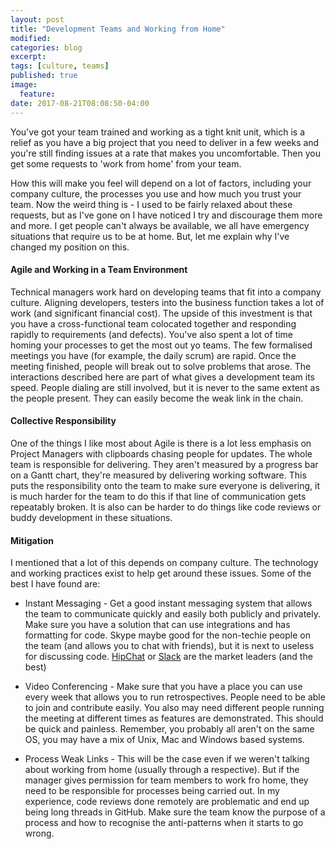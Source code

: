 ```yaml
---
layout: post
title: "Development Teams and Working from Home"
modified:
categories: blog
excerpt:
tags: [culture, teams]
published: true
image:
  feature:
date: 2017-08-21T08:08:50-04:00
---
```


You've got your team trained and working as a tight knit unit, which is a relief as you have a big project that you need to deliver in a few weeks and you're still finding issues at a rate that makes you uncomfortable. Then you get some requests to 'work from home' from your team.

<caption></caption>

How this will make you feel will depend on a lot of factors, including your company culture, the processes you use and how much you trust your team. Now the weird thing is - I used to be fairly relaxed about these requests, but as I've gone on I have noticed I try and discourage them more and more. I get people can't always be available, we all have emergency situations that require us to be at home.  But, let me explain why I've changed my position on this.

#### Agile and Working in a Team Environment

Technical managers work hard on developing teams that fit into a company culture. Aligning developers, testers into the business function takes a lot of work (and significant financial cost). The upside of this investment is that you have a cross-functional team colocated together and responding rapidly to requirements (and defects). You've also spent a lot of time homing your processes to get the most out yo teams. The few formalised meetings you have (for example, the daily scrum) are rapid. Once the meeting finished, people will break out to solve problems that arose. The interactions described here are part of what gives a development team its speed. People dialing are still involved, but it is never to the same extent as the people present.  They can easily become the weak link in the chain.

#### Collective Responsibility

One of the things I like most about Agile is there is a lot less emphasis on Project Managers with clipboards chasing people for updates. The whole team is responsible for delivering. They aren't measured by a progress bar on a Gantt chart, they're measured by delivering working software. This puts the responsibility onto the team to make sure everyone is delivering, it is much harder for the team to do this if that line of communication gets repeatably broken. It is also can be harder to do things like code reviews or buddy development in these situations.

#### Mitigation

I mentioned that a lot of this depends on company culture. The technology and working practices exist to help get around these issues. Some of the best I have found are:

- Instant Messaging -  Get a good instant messaging system that allows the team to communicate quickly and easily both publicly and privately. Make sure you have a solution that can use integrations and has formatting for code. Skype maybe good for the non-techie people on the team (and allows you to chat with friends), but it is next to useless for discussing code. [HipChat](https://www.hipchat.com/) or [Slack](https://slack.com) are the market leaders (and the best)

- Video Conferencing - Make sure that you have a place you can use every week that allows you to run retrospectives. People need to be able to join and contribute easily. You also may need different people running the meeting at different times as features are demonstrated. This should be quick and painless. Remember, you probably all aren't on the same OS, you may have a mix of Unix, Mac and Windows based systems.

- Process Weak Links - This will be the case even if we weren't talking about working from home (usually through a respective). But if the manager gives permission for team members to work fro home, they need to be responsible for processes being carried out. In my experience, code reviews done remotely are problematic and end up being long threads in GitHub. Make sure the team know the purpose of a process and how to recognise the anti-patterns when it starts to go wrong.
